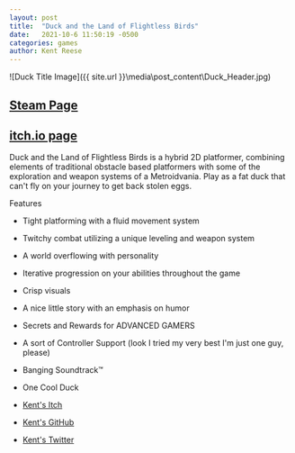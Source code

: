```yaml
---
layout: post
title:  "Duck and the Land of Flightless Birds"
date:   2021-10-6 11:50:19 -0500
categories: games
author: Kent Reese
---
```


![Duck Title Image]({{ site.url }}\media\post_content\Duck_Header.jpg)


## [Steam Page](https://store.steampowered.com/app/1735030/Duck_and_the_Land_of_Flightless_Birds/)
## [itch.io page](https://kentr.itch.io/duckdemo)

Duck and the Land of Flightless Birds is a hybrid 2D platformer, combining elements of traditional obstacle based platformers with some of the exploration and weapon systems of a Metroidvania. Play as a fat duck that can't fly on your journey to get back stolen eggs.

Features
* Tight platforming with a fluid movement system
* Twitchy combat utilizing a unique leveling and weapon system
* A world overflowing with personality
* Iterative progression on your abilities throughout the game
* Crisp visuals
* A nice little story with an emphasis on humor
* Secrets and Rewards for ADVANCED GAMERS
* A sort of Controller Support (look I tried my very best I'm just one guy, please)
* Banging Soundtrack™
* One Cool Duck

* [Kent's Itch](https://kentr.itch.io/)
* [Kent's GitHub](https://github.com/whenbellstoll)
* [Kent's Twitter](https://twitter.com/whenbellstoll)
